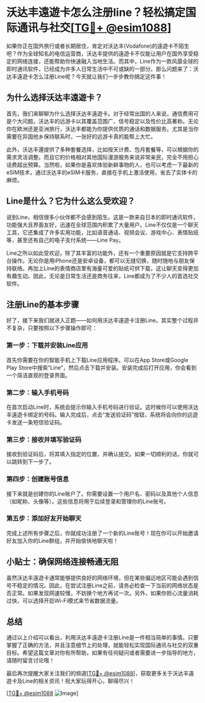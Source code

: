 # 沃达丰遠遊卡怎么注册line？轻松搞定国际通讯与社交[[TG💪+ @esim1088](https://t.me/s/esim1088)]

如果你正在国外旅行或者长期居住，肯定对沃达丰(Vodafone)的遠遊卡不陌生吧？作为全球知名的电信运营商，沃达丰提供的遠遊卡不仅能让用户在国外享受稳定的网络连接，还能帮助你快速融入当地生活。而其中，Line作为一款风靡全球的即时通讯软件，已经成为许多人日常生活中不可或缺的一部分。那么问题来了：沃达丰遠遊卡怎么注册Line呢？今天就让我们一步步教你搞定这件事！

## 为什么选择沃达丰遠遊卡？

首先，我们来聊聊为什么选择沃达丰遠遊卡。对于经常出国的人来说，通信费用可是个大问题。沃达丰的远游卡以其覆盖范围广、信号稳定以及性价比高著称。无论你在欧洲还是亚洲旅行，沃达丰都能为你提供优质的通话和数据服务。尤其是当你需要在异国他乡保持联系时，一张好的远游卡真的能帮上大忙。

此外，沃达丰還提供了多种套餐选择，比如按天计费、包月套餐等，可以根据你的需求灵活调整。而且它的价格相对其他国际漫游服务来说非常亲民，完全不用担心话费超出预算。当然啦，如果你是喜欢体验新鲜事物的人，也可以考虑一下最新的eSIM技术，通过沃达丰的eSIM卡服务，直接在手机上激活使用，省去了实体卡的麻烦。

## Line是什么？它为什么这么受欢迎？

说到Line，相信很多小伙伴都不会感到陌生。这是一款来自日本的即时通讯软件，功能强大且界面友好，迅速在全球范围内积累了大量用户。Line不仅仅是一个聊天工具，它还集成了许多实用功能，比如语音通话、视频会议、游戏中心、表情贴纸等，甚至还有自己的电子支付系统——Line Pay。

Line之所以如此受欢迎，除了其丰富的功能外，还有一个重要原因就是它支持跨平台操作。无论你是用iPhone还是安卓设备，都可以无缝切换，随时随地与朋友保持联络。再加上Line的表情商店里有海量可爱的贴纸可供下载，这让聊天变得更加有趣生动。因此，无论是日常生活还是商务往来，Line都成为了不少人的首选社交软件。

## 注册Line的基本步骤

好了，接下来我们就进入正题——如何用沃达丰遠遊卡注册Line。其实整个过程并不复杂，只要按照以下步骤操作即可：

### 第一步：下载并安装Line应用

首先你需要在你的智能手机上下载Line应用程序。可以在App Store或Google Play Store中搜索“Line”，然后点击下载并安装。安装完成后打开应用，你会看到一个简洁直观的登录界面。

### 第二步：输入手机号码

在首次启动Line时，系统会提示你输入手机号码进行验证。这时候你可以使用沃达丰遠遊卡绑定的号码。输入完成后，点击“发送验证码”按钮，系统将会向你的远遊卡发送一条短信验证码。

### 第三步：接收并填写验证码

接收到验证码后，将其填入指定的位置，并确认提交。如果一切顺利的话，你就可以跳转到下一步了。

### 第四步：创建账号信息

接下来就是创建你的Line账户了。你需要设置一个用户名、密码以及其他个人信息（如昵称、头像等）。这些信息将用于后续登录和管理你的Line账号。

### 第五步：添加好友开始聊天

完成上述所有步骤之后，你就成功注册了一个新的Line账号！现在你可以开始邀请好友加入你的Line群组，并开始愉快地聊天啦！

## 小贴士：确保网络连接畅通无阻

虽然沃达丰遠遊卡通常能够提供良好的网络环境，但在某些偏远地区可能会遇到信号不稳定的情况。因此，在尝试注册Line之前，请务必检查一下当前的网络状态是否正常。如果发现网速较慢，不妨换个地方再试一次。另外，如果你担心流量消耗过快，可以选择开启Wi-Fi模式来节省数据流量。

## 总结

通过以上介绍可以看出，利用沃达丰遠遊卡注册Line是一件相当简单的事情。只要掌握了正确的方法，并且注意细节上的处理，就能轻松实现国际通讯与社交的双重目标。希望这篇文章对你有所帮助，如果有任何疑问或者需要进一步指导的地方，请随时留言讨论哦！

最后再次提醒大家关注我们的频道[[TG💪+ @esim1088](https://t.me/s/esim1088)]，获取更多关于沃达丰遠遊卡及Line的相关资讯！祝大家玩得开心，聊得尽兴！

[[TG💪+ @esim1088](https://t.me/s/esim1088) ![Image](https://i.postimg.cc/4NQfJmqS/Snipaste-2025-05-13-00-14-12.png)]